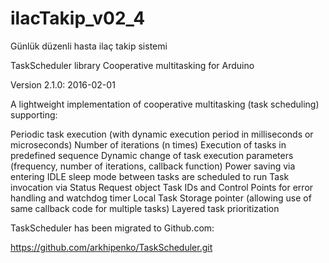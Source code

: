 # ilacTakip_v02_4
Günlük düzenli hasta ilaç takip sistemi

TaskScheduler library
Cooperative multitasking for Arduino

Version 2.1.0: 2016-02-01

A lightweight implementation of cooperative multitasking (task scheduling) supporting:

Periodic task execution (with dynamic execution period in milliseconds or microseconds) Number of iterations (n times) Execution of tasks in predefined sequence Dynamic change of task execution parameters (frequency, number of iterations, callback function) Power saving via entering IDLE sleep mode between tasks are scheduled to run Task invocation via Status Request object Task IDs and Control Points for error handling and watchdog timer Local Task Storage pointer (allowing use of same callback code for multiple tasks) Layered task prioritization

TaskScheduler has been migrated to Github.com:

https://github.com/arkhipenko/TaskScheduler.git

